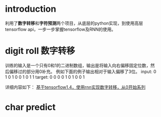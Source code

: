 # introduction
利用了**数字转移**和**字符预测**两个项目，从底层的python实现，到使用高层tensorflow api，一步一步掌握tensorflow及RNN的使用。

# digit roll 数字转移
训练的输入是一个只有0和1的二进制数组，输出是将输入向右偏移固定位数，然后偏移过的部分用0补充。
例如下面的例子输出相对于输入偏移了3位。
input:  0 1 0 1 0 0 1 0 1 1
target: 0 0 0 0 1 0 1 0 0 1

详细内容如下：
[基于tensorflow1.4，使用rnn实现数字转移，从0开始系列](digit_roll_index.md)

# char predict

